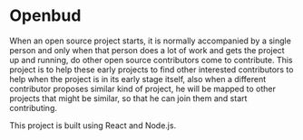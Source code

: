 # Openbud
When an open source project starts, it is normally accompanied by a single person and only when that person does a lot of work and gets the project up and running, do other open source contributors come to contribute. This project is to help these early projects to find other interested contributors to help when the project is in its early stage itself, also when a different contributor proposes similar kind of project, he will be mapped to other projects that might be similar, so that he can join them and start contributing.

This project is built using React and Node.js.



